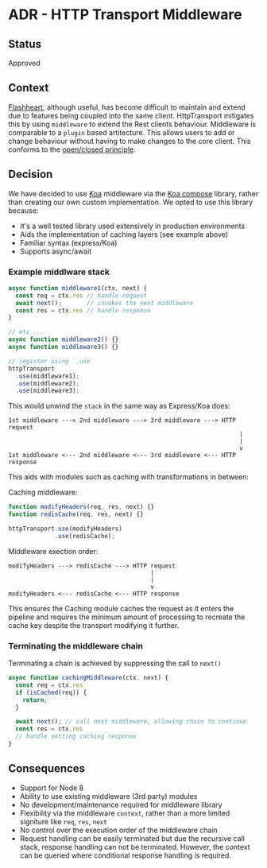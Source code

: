 # ADR - HTTP Transport Middleware

## Status
Approved

## Context

[Flashheart](https://github.com/bbc/flashheart), although useful, has become difficult to maintain and extend due to features being coupled into the same client. HttpTransport mitigates this by using `middleware` to extend the Rest clients behaviour. Middleware is comparable to a `plugin` based artitecture. This allows users to add or change behaviour without having to make changes to the core client. This conforms to the [open/closed principle](https://en.wikipedia.org/wiki/Open/closed_principle). 

## Decision

We have decided to use [Koa](https://github.com/koajs/koa) middleware via the [Koa compose](https://github.com/koajs/compose) library, rather than creating our own custom implementation. We opted to use this library because:

* It's a well tested library used extensively in production environments
* Aids the implementation of caching layers (see example above)
* Familiar syntax (express/Koa)
* Supports async/await

### Example middlware stack
```js
async function middleware1(ctx, next) {
  const req = ctx.res // handle request 
  await next();       // invokes the next middleware
  const res = ctx.res // handle response
}

// etc ...
async function middleware2() {}
async function middleware3() {}

// register using `.use` 
httpTransport
  .use(middleware1); 
  .use(middleware2); 
  .use(middleware3); 
```

This would unwind the `stack` in the same way as Express/Koa does:

```
1st middleware ---> 2nd middleware ---> 3rd middleware ---> HTTP request
                                                                 |
                                                                 |
                                                                 v
1st middleware <--- 2nd middleware <--- 3rd middleware <--- HTTP response
```

This aids with modules such as caching with transformations in between:

Caching middleware:
```js
function modifyHeaders(req, res, next) {}
function redisCache(req, res, next) {}

httpTransport.use(modifyHeaders)
             .use(redisCache);
```

Middleware exection order:
```
modifyHeaders ---> redisCache ---> HTTP request
                                        |
                                        |
                                        v
modifyHeaders <--- redisCache <--- HTTP response
```

This ensures the Caching module caches the request as it enters the pipeline and requires the minimum amount of processing to recreate the cache key despite the transport modifying it further.

### Terminating the middleware chain

Terminating a chain is achieved by suppressing the call to `next()`
```js
async function cachingMiddleware(ctx, next) {
  const req = ctx.res 
  if (isCached(req)) {
    return;
  }

  await next(); // call next middleware, allowing chain to continue     
  const res = ctx.res   
  // handle setting caching response
}
```

## Consequences

* Support for Node 8
* Ability to use existing middleware (3rd party) modules 
* No development/maintenance required for middleware library
* Flexibility via the middleware `context`, rather than a more limited signiture like `req`, `res`, `next`
* No control over the execution order of the middleware chain
* Request handling can be easily terminated but due the recursive call stack, response handling can not be terminated. However, the context can be queried where conditional response handling is required.   

